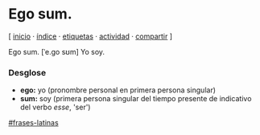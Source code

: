 # Ego sum.
[ [inicio](https://github.com/jucardus/jucardus.github.io/blob/main/index.md) · [índice](https://github.com/jucardus/jucardus.github.io/blob/main/indice.md) · [etiquetas](https://github.com/jucardus/jucardus.github.io/blob/main/etiquetas.md) · [actividad](https://github.com/jucardus/jucardus.github.io/blob/main/actividad.md) · [compartir](https://x.com/intent/tweet?text=Ego+sum.+%E2%80%94+Frases+latinas%0A%0A%E2%86%92+https%3A%2F%2Fgithub.com%2Fjucardus%2Fjucardus.github.io%2Fblob%2Fmain%2Fe%2Fg%2Fo%2Fego-sum.md%0A%0A%23frases_latinas_jucardus) ]

Ego sum. [ˈe.ɡo sʊm] Yo soy.

### Desglose

* **ego:** yo (pronombre personal en primera persona singular)
* **sum:** soy (primera persona singular del tiempo presente de indicativo del verbo _esse_, 'ser')

[#frases-latinas](https://github.com/jucardus/jucardus.github.io/blob/main/f/r/frases-latinas.md)
